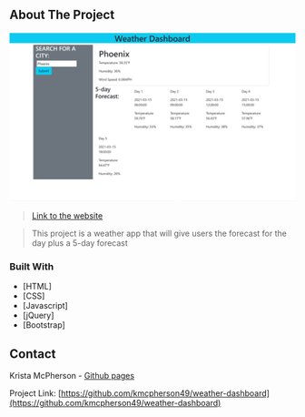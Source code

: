 ## About The Project

![Code Quiz Screen Shot](/assets/images/weather-dashboard-screenshot.jpg)

>[Link to the website](https://kmcpherson49.github.io/weather-dashboard/)

>This project is a weather app that will give users the forecast for the day plus a 5-day forecast 

### Built With

* [HTML]
* [CSS]
* [Javascript]
* [jQuery]
* [Bootstrap]


## Contact

Krista McPherson - [Github pages](https://kmcpherson49.github.io/)

Project Link: [https://github.com/kmcpherson49/weather-dashboard](https://github.com/kmcpherson49/weather-dashboard)